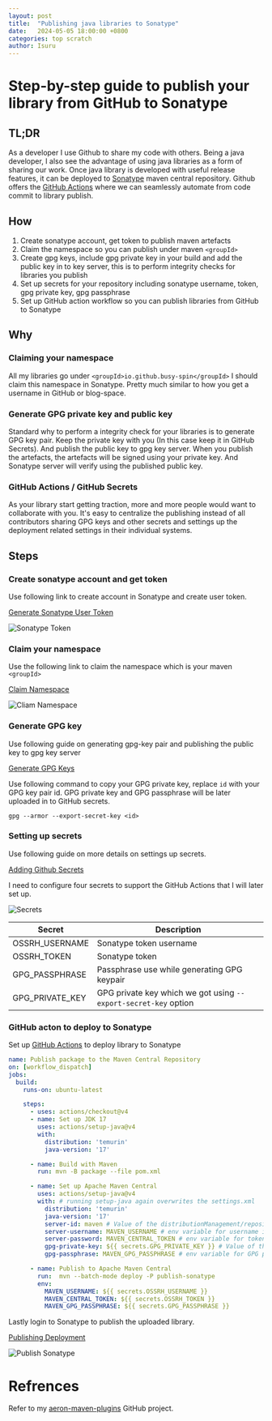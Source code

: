 ```yaml
---
layout: post
title:  "Publishing java libraries to Sonatype"
date:   2024-05-05 18:00:00 +0800
categories: top scratch
author: Isuru
---
```


# Step-by-step guide to publish your library from GitHub to Sonatype

## TL;DR

As a developer I use Github to share my code with others. Being a java developer, I also see the advantage 
of using java libraries as a form of sharing our work. Once java library is developed with useful release features, 
it can be deployed to [Sonatype](https://central.sonatype.com/) maven central repository. 
Github offers the [GitHub Actions](https://docs.github.com/en/actions) where we can seamlessly automate from code commit to library publish. 

## How

1. Create sonatype account, get token to publish maven artefacts
2. Claim the namespace so you can publish under maven `<groupId>`
3. Create gpg keys, include gpg private key in your build and add the public key in to key server, this is to perform integrity checks for libraries you publish 
4. Set up secrets for your repository including sonatype username, token, gpg private key, gpg passphrase
5. Set up GitHub action workflow so you can publish libraries from GitHub to Sonatype


## Why

### Claiming your namespace

All my libraries go under `<groupId>io.github.busy-spin</groupId>` I should claim this namespace in Sonatype. 
Pretty much similar to how you get a username in GitHub or blog-space.

### Generate GPG private key and public key

Standard why to perform a integrity check for your libraries is to generate GPG key pair. 
Keep the private key with you (In this case keep it in GitHub Secrets).
And publish the public key to gpg key server. When you publish the artefacts, the artefacts will be signed using your private key. 
And Sonatype server will verify using the published public key.

### GitHub Actions / GitHub Secrets

As your library start getting traction, more and more people would want to collaborate with you. 
It's easy to centralize the publishing instead of all contributors sharing GPG keys and other secrets and 
settings up the deployment related settings in their individual systems. 

## Steps

### Create sonatype account and get token

Use following link to create account in Sonatype and create user token.

[Generate Sonatype User Token](https://central.sonatype.com/account)

![Sonatype Token](/assets/img/2024-05-06_01/account_and_token.png)

### Claim your namespace

Use the following link to claim the namespace which is your maven `<groupId>`

[Claim Namespace](https://central.sonatype.com/publishing/namespaces)

![Cliam Namespace](/assets/img/2024-05-06_01/claim_namespace.png)

### Generate GPG key

Use following guide on generating gpg-key pair and publishing the public key to gpg key server

[Generate GPG Keys](https://central.sonatype.org/publish/requirements/gpg/)

Use following command to copy your GPG private key, replace `id` with your GPG key pair id.
GPG private key and GPG passphrase will be later uploaded in to GitHub secrets.

```shell
gpg --armor --export-secret-key <id>
```

### Setting up secrets

Use following guide on more details on settings up secrets.

[Adding Github Secrets](https://docs.github.com/en/actions/security-guides/using-secrets-in-github-actions)

I need to configure four secrets to support the GitHub Actions that I will later set up.

![Secrets](/assets/img/2024-05-06_01/github_secrets.png)

Secret          | Description
---             | ---
OSSRH_USERNAME  | Sonatype token username
OSSRH_TOKEN     | Sonatype token
GPG_PASSPHRASE  | Passphrase use while generating GPG keypair
GPG_PRIVATE_KEY | GPG private key which we got using `--export-secret-key` option

### GitHub acton to deploy to Sonatype

Set up [GitHub Actions](https://docs.github.com/en/actions) to deploy library to Sonatype 

```yaml
name: Publish package to the Maven Central Repository
on: [workflow_dispatch]
jobs:
  build:
    runs-on: ubuntu-latest

    steps:
      - uses: actions/checkout@v4
      - name: Set up JDK 17
        uses: actions/setup-java@v4
        with:
          distribution: 'temurin'
          java-version: '17'

      - name: Build with Maven
        run: mvn -B package --file pom.xml

      - name: Set up Apache Maven Central
        uses: actions/setup-java@v4
        with: # running setup-java again overwrites the settings.xml
          distribution: 'temurin'
          java-version: '17'
          server-id: maven # Value of the distributionManagement/repository/id field of the pom.xml
          server-username: MAVEN_USERNAME # env variable for username in deploy
          server-password: MAVEN_CENTRAL_TOKEN # env variable for token in deploy
          gpg-private-key: ${{ secrets.GPG_PRIVATE_KEY }} # Value of the GPG private key to import
          gpg-passphrase: MAVEN_GPG_PASSPHRASE # env variable for GPG private key passphrase

      - name: Publish to Apache Maven Central
        run:  mvn --batch-mode deploy -P publish-sonatype
        env:
          MAVEN_USERNAME: ${{ secrets.OSSRH_USERNAME }}
          MAVEN_CENTRAL_TOKEN: ${{ secrets.OSSRH_TOKEN }}
          MAVEN_GPG_PASSPHRASE: ${{ secrets.GPG_PASSPHRASE }}

```

Lastly login to Sonatype to publish the uploaded library.

[Publishing Deployment](https://central.sonatype.com/publishing/deployments)

![Publish Sonatype](/assets/img/2024-05-06_01/publish_sonatype.png)

# Refrences

Refer to my [aeron-maven-plugins](https://github.com/busy-spin/aeron-maven-plugins) GitHub project.